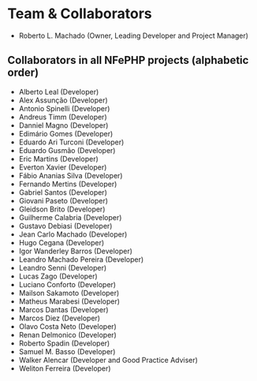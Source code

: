 # Team & Collaborators

- Roberto L. Machado (Owner, Leading Developer and Project Manager)

## Collaborators in all NFePHP projects (alphabetic order)
- Alberto Leal (Developer)
- Alex Assunção (Developer)
- Antonio Spinelli (Developer)
- Andreus Timm (Developer)
- Danniel Magno (Developer)
- Edimário Gomes (Developer)
- Eduardo Ari Turconi (Developer)
- Eduardo Gusmão (Developer)
- Eric Martins (Developer)
- Everton Xavier (Developer)
- Fábio Ananias Silva (Developer)
- Fernando Mertins (Developer)
- Gabriel Santos (Developer)
- Giovani Paseto (Developer)
- Gleidson Brito (Developer)
- Guilherme Calabria (Developer)
- Gustavo Debiasi (Developer)
- Jean Carlo Machado (Developer)
- Hugo Cegana (Developer)
- Igor Wanderley Barros (Developer)
- Leandro Machado Pereira (Developer)
- Leandro Senni (Developer)
- Lucas Zago  (Developer)
- Luciano Conforto (Developer)
- Mailson Sakamoto (Developer)
- Matheus Marabesi (Developer)
- Marcos Dantas (Developer)
- Marcos Diez (Developer)
- Olavo Costa Neto (Developer)
- Renan Delmonico (Developer)
- Roberto Spadin (Developer)
- Samuel M. Basso (Developer)
- Walker Alencar (Developer and Good Practice Adviser)
- Weliton Ferreira (Developer)